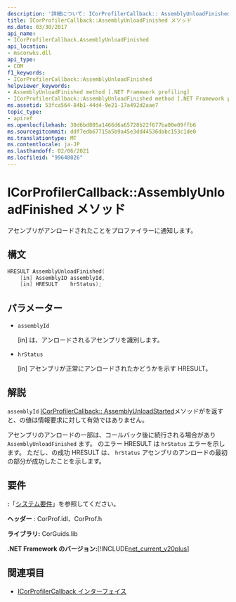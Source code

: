 ```yaml
---
description: '詳細について: ICorProfilerCallback:: AssemblyUnloadFinished メソッド'
title: ICorProfilerCallback::AssemblyUnloadFinished メソッド
ms.date: 03/30/2017
api_name:
- ICorProfilerCallback.AssemblyUnloadFinished
api_location:
- mscorwks.dll
api_type:
- COM
f1_keywords:
- ICorProfilerCallback::AssemblyUnloadFinished
helpviewer_keywords:
- AssemblyUnloadFinished method [.NET Framework profiling]
- ICorProfilerCallback::AssemblyUnloadFinished method [.NET Framework profiling]
ms.assetid: 53fca564-84b1-44d4-9e21-17a492d2aae7
topic_type:
- apiref
ms.openlocfilehash: 30d6bd805a1466d6a65728b22f677ba00e09ffb6
ms.sourcegitcommit: ddf7edb67715a5b9a45e3dd44536dabc153c1de0
ms.translationtype: MT
ms.contentlocale: ja-JP
ms.lasthandoff: 02/06/2021
ms.locfileid: "99648026"
---
```

# <a name="icorprofilercallbackassemblyunloadfinished-method"></a>ICorProfilerCallback::AssemblyUnloadFinished メソッド

アセンブリがアンロードされたことをプロファイラーに通知します。  
  
## <a name="syntax"></a>構文  
  
```cpp  
HRESULT AssemblyUnloadFinished(  
    [in] AssemblyID assemblyId,  
    [in] HRESULT    hrStatus);  
```  
  
## <a name="parameters"></a>パラメーター

- `assemblyId`

  \[in] は、アンロードされるアセンブリを識別します。

- `hrStatus`

  \[in] アセンブリが正常にアンロードされたかどうかを示す HRESULT。

## <a name="remarks"></a>解説  

 `assemblyId` [ICorProfilerCallback:: AssemblyUnloadStarted](icorprofilercallback-assemblyunloadstarted-method.md)メソッドがを返すと、の値は情報要求に対して有効ではありません。  
  
 アセンブリのアンロードの一部は、コールバック後に続行される場合があり `AssemblyUnloadFinished` ます。 のエラー HRESULT は `hrStatus` エラーを示します。 ただし、の成功 HRESULT は、 `hrStatus` アセンブリのアンロードの最初の部分が成功したことを示します。  
  
## <a name="requirements"></a>要件  

 **:**「[システム要件](../../get-started/system-requirements.md)」を参照してください。  
  
 **ヘッダー** : CorProf.idl、CorProf.h  
  
 **ライブラリ:** CorGuids.lib  
  
 **.NET Framework のバージョン:**[!INCLUDE[net_current_v20plus](../../../../includes/net-current-v20plus-md.md)]  
  
## <a name="see-also"></a>関連項目

- [ICorProfilerCallback インターフェイス](icorprofilercallback-interface.md)
